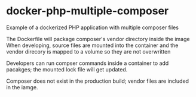 # docker-php-multiple-composer
Example of a dockerized PHP application with multiple composer files

The Dockerfile will package composer's vendor directory inside the image
When developing, source files are mounted into the container and the vendor direcory is mapped to a volume so they are not overwritten

Developers can run compser commands inside a container to add pacakges; the mounted lock file will get updated.

Composer does not exist in the production build; vendor files are included in the iamge.
